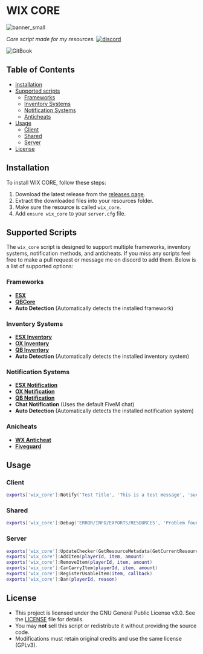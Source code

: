 # WIX CORE
![banner_small](https://github.com/user-attachments/assets/b7ac06ab-aee0-41ea-b7c0-d0b3c2cc18b2)

*Core script made for my resources.*
[![discord](https://img.shields.io/badge/discord-000?Plastic&logo=discord&logoColor=blue)](https://discord.gg/FNe5q8b394) 

![GitBook](https://img.shields.io/badge/GitBook-%23000000.svg?Plastic&logo=gitbook&logoColor=white)

## Table of Contents
- [Installation](#installation)
- [Supported scripts](#supported-scripts)
  - [Frameworks](#frameworks)
  - [Inventory Systems](#inventory-systems)
  - [Notification Systems](#notification-systems)
  - [Anticheats](#anticheats)
- [Usage](#usage)
  - [Client](#client)
  - [Shared](#shared)
  - [Server](#server)
- [License](#license)

## Installation
To install WIX CORE, follow these steps:
1. Download the latest release from the [releases page](https://github.com/MaratWC/wix_core/releases).
2. Extract the downloaded files into your resources folder.
3. Make sure the resource is called `wix_core`.
4. Add `ensure wix_core` to your `server.cfg` file.

## Supported Scripts

The `wix_core` script is designed to support multiple frameworks, inventory systems, notification methods, and anticheats. If you miss any scripts feel free to make a pull request or message me on discord to add them. Below is a list of supported options:

### Frameworks
- **[ESX](https://github.com/esx-framework/esx_core)**
- **[QBCore](https://github.com/qbcore-framework/qb-core)**
- **Auto Detection** (Automatically detects the installed framework)

### Inventory Systems
- **[ESX Inventory](https://github.com/esx-framework)**
- **[OX Inventory](https://github.com/overextended/ox_inventory)**
- **[QB Inventory](https://github.com/qbcore-framework/qb-inventory)**
- **Auto Detection** (Automatically detects the installed inventory system)

### Notification Systems
- **[ESX Notification](https://github.com/esx-framework)**
- **[OX Notification](https://github.com/overextended/ox_lib)**
- **[QB Notification](https://github.com/qbcore-framework)**
- **Chat Notification** (Uses the default FiveM chat)
- **Auto Detection** (Automatically detects the installed notification system)

### Anicheats
- **[WX Anticheat](https://anticheat.wx0.dev)**
- **[Fiveguard](https://fiveguard.net)**

## Usage

### Client

```lua
exports['wix_core']:Notify('Test Title', 'This is a test message', 'success')
```

### Shared

```lua
exports['wix_core']:Debug('ERROR/INFO/EXPORTS/RESOURCES', 'Problem found.')
```

### Server

```lua
exports['wix_core']:UpdateChecker(GetResourceMetadata(GetCurrentResourceName(), 'version', 0))
exports['wix_core']:AddItem(playerId, item, amount)
exports['wix_core']:RemoveItem(playerId, item, amount)
exports['wix_core']:CanCarryItem(playerId, item, amount)
exports['wix_core']:RegisterUsableItem(item, callback)
exports['wix_core']:Ban(playerId, reason)
```

## License
- This project is licensed under the GNU General Public License v3.0. See the [LICENSE](LICENSE) file for details.
- You may **not** sell this script or redistribute it without providing the source code.  
- Modifications must retain original credits and use the same license (GPLv3).  
